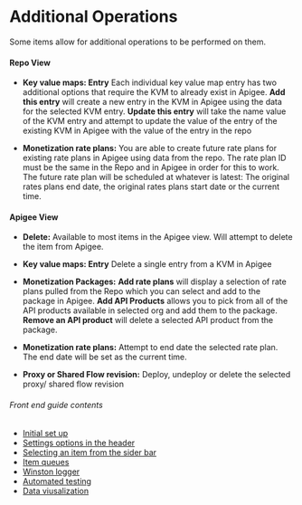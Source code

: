 # Additional Operations
Some items allow for additional operations to be performed on them.

#### Repo View
- **Key value maps: Entry** Each individual key value map entry has two additional options that require the KVM to already exist in Apigee. **Add this entry** will create a new entry in the KVM in Apigee using the data for the selected KVM entry. **Update this entry** will take the name value of the KVM entry and attempt to update the value of the entry of the existing KVM in Apigee with the value of the entry in the repo

- **Monetization rate plans:** You are able to create future rate plans for existing rate plans in Apigee using data from the repo. The rate plan ID must be the same in the Repo and in Apigee in order for this to work. The future rate plan will be scheduled at whatever is latest: The original rates plans end date, the original rates plans start date or the current time.


#### Apigee View
- **Delete:** Available to most items in the Apigee view. Will attempt to delete the item from Apigee.

- **Key value maps: Entry** Delete a single entry from a KVM in Apigee

- **Monetization Packages:** **Add rate plans** will display a selection of rate plans pulled from the Repo which you can select and add to the package in Apigee. **Add API Products** allows you to pick from all of the API products available in selected org and add them to the package. **Remove an API product** will delete a selected API product from the package.

- **Monetization rate plans:** Attempt to end date the selected rate plan. The end date will be set as the current time.

- **Proxy or Shared Flow revision:** Deploy, undeploy or delete the selected proxy/ shared flow revision

###### Front end guide contents
- [Initial set up](./setup.md)
- [Settings options in the header](./header_options.md)
- [Selecting an item from the sider bar](./item.md)
- [Item queues](./queues.md)
- [Winston logger](./logger.md)
- [Automated testing](./testing.md)
- [Data viusalization](./visuals.md)